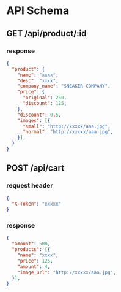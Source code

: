 # API Schema

## GET /api/product/:id

### response
```json
{
  "product": {
    "name": "xxxx",
    "desc": "xxxx",
    "company_name": "SNEAKER COMPANY",
    "price": {
      "original": 250,
      "discount": 125,
    },
    "discount": 0.5,
    "images": [{
      "small": "http://xxxxx/aaa.jpg",
      "normal": "http://xxxxx/aaa.jpg",
    }],
  }
}
```

## POST /api/cart
### request header
```json
{
  "X-Token": "xxxxx"
}
```
### response
```json
{
  "amount": 500,
  "products": [{
    "name": "xxxx",
    "price": 125,
    "amount": 4,
    "image_url": "http://xxxxx/aaa.jpg",
  }],
}
```